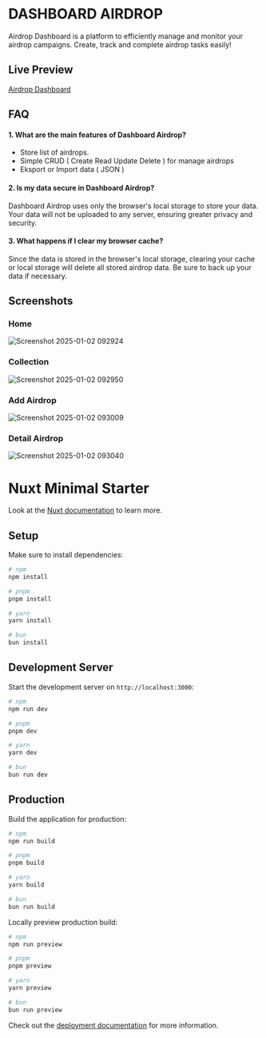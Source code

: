 
# DASHBOARD AIRDROP

Airdrop Dashboard is a platform to efficiently manage and monitor your airdrop campaigns. Create, track and complete airdrop tasks easily!

## Live Preview
[Airdrop Dashboard](https://my-airdrop-dashboard.vercel.app/)


## FAQ

####  1. What are the main features of Dashboard Airdrop?

* Store list of airdrops.
* Simple CRUD ( Create Read Update Delete ) for manage airdrops
* Eksport or Import data ( JSON )


#### 2. Is my data secure in Dashboard Airdrop?

Dashboard Airdrop uses only the browser's local storage to store your data. Your data will not be uploaded to any server, ensuring greater privacy and security.


####  3. What happens if I clear my browser cache?

Since the data is stored in the browser's local storage, clearing your cache or local storage will delete all stored airdrop data. Be sure to back up your data if necessary.


## Screenshots

### Home
![Screenshot 2025-01-02 092924](https://github.com/user-attachments/assets/35c2a6b3-7e9d-4d6f-b0dd-d56a4fa059ab)

### Collection
![Screenshot 2025-01-02 092950](https://github.com/user-attachments/assets/6f19c5d2-3858-4ced-86bf-7691474f3419)

### Add Airdrop
![Screenshot 2025-01-02 093009](https://github.com/user-attachments/assets/40ce5ee3-8284-4a7a-bf96-079506060327)

### Detail Airdrop
![Screenshot 2025-01-02 093040](https://github.com/user-attachments/assets/022b503c-0c2b-4c78-a0c4-384efd660b0f)







# Nuxt Minimal Starter

Look at the [Nuxt documentation](https://nuxt.com/docs/getting-started/introduction) to learn more.

## Setup

Make sure to install dependencies:

```bash
# npm
npm install

# pnpm
pnpm install

# yarn
yarn install

# bun
bun install
```

## Development Server

Start the development server on `http://localhost:3000`:

```bash
# npm
npm run dev

# pnpm
pnpm dev

# yarn
yarn dev

# bun
bun run dev
```

## Production

Build the application for production:

```bash
# npm
npm run build

# pnpm
pnpm build

# yarn
yarn build

# bun
bun run build
```

Locally preview production build:

```bash
# npm
npm run preview

# pnpm
pnpm preview

# yarn
yarn preview

# bun
bun run preview
```

Check out the [deployment documentation](https://nuxt.com/docs/getting-started/deployment) for more information.

